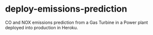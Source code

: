 # deploy-emissions-prediction
CO and NOX emissions prediction from a Gas Turbine in a Power plant deployed into production in Heroku.
